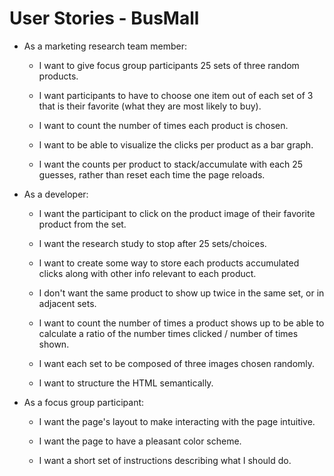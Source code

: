 # User Stories - BusMall

- As a marketing research team member:

    * I want to give focus group participants 25 sets of three random products.

    * I want participants to have to choose one item out of each set of 3 that is their favorite (what they are most likely to buy).

    * I want to count the number of times each product is chosen.

    * I want to be able to visualize the clicks per product as a bar graph.

    * I want the counts per product to stack/accumulate with each 25 guesses, rather than reset each time the page reloads.

- As a developer:

    * I want the participant to click on the product image of their favorite product from the set.

    * I want the research study to stop after 25 sets/choices.

    * I want to create some way to store each products accumulated clicks along with other info relevant to each product.

    * I don't want the same product to show up twice in the same set, or in adjacent sets.

    * I want to count the number of times a product shows up to be able to calculate a ratio of the number times clicked / number of times shown.

    * I want each set to be composed of three images chosen randomly.

    * I want to structure the HTML semantically.

- As a focus group participant:

    * I want the page's layout to make interacting with the page intuitive.

    * I want the page to have a pleasant color scheme.

    * I want a short set of instructions describing what I should do.
